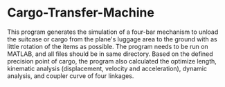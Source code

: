 # Cargo-Transfer-Machine

This program generates the simulation of a four-bar mechanism to unload the suitcase or cargo from the plane's luggage area to the ground with as little rotation of the items as possible.
The program needs to be run on MATLAB, and all files should be in same directory.
Based on the defined precision point of cargo, the program also calculated the optimize length, kinematic analysis (displacement, velocity and acceleration), dynamic analysis, and coupler curve of four linkages.
